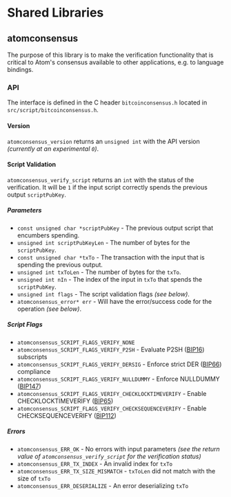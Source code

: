 Shared Libraries
================

## atomconsensus

The purpose of this library is to make the verification functionality that is critical to Atom's consensus available to other applications, e.g. to language bindings.

### API

The interface is defined in the C header `bitcoinconsensus.h` located in  `src/script/bitcoinconsensus.h`.

#### Version

`atomconsensus_version` returns an `unsigned int` with the API version *(currently at an experimental `0`)*.

#### Script Validation

`atomconsensus_verify_script` returns an `int` with the status of the verification. It will be `1` if the input script correctly spends the previous output `scriptPubKey`.

##### Parameters
- `const unsigned char *scriptPubKey` - The previous output script that encumbers spending.
- `unsigned int scriptPubKeyLen` - The number of bytes for the `scriptPubKey`.
- `const unsigned char *txTo` - The transaction with the input that is spending the previous output.
- `unsigned int txToLen` - The number of bytes for the `txTo`.
- `unsigned int nIn` - The index of the input in `txTo` that spends the `scriptPubKey`.
- `unsigned int flags` - The script validation flags *(see below)*.
- `atomconsensus_error* err` - Will have the error/success code for the operation *(see below)*.

##### Script Flags
- `atomconsensus_SCRIPT_FLAGS_VERIFY_NONE`
- `atomconsensus_SCRIPT_FLAGS_VERIFY_P2SH` - Evaluate P2SH ([BIP16](https://github.com/bitcoin/bips/blob/master/bip-0016.mediawiki)) subscripts
- `atomconsensus_SCRIPT_FLAGS_VERIFY_DERSIG` - Enforce strict DER ([BIP66](https://github.com/bitcoin/bips/blob/master/bip-0066.mediawiki)) compliance
- `atomconsensus_SCRIPT_FLAGS_VERIFY_NULLDUMMY` - Enforce NULLDUMMY ([BIP147](https://github.com/bitcoin/bips/blob/master/bip-0147.mediawiki))
- `atomconsensus_SCRIPT_FLAGS_VERIFY_CHECKLOCKTIMEVERIFY` - Enable CHECKLOCKTIMEVERIFY ([BIP65](https://github.com/bitcoin/bips/blob/master/bip-0065.mediawiki))
- `atomconsensus_SCRIPT_FLAGS_VERIFY_CHECKSEQUENCEVERIFY` - Enable CHECKSEQUENCEVERIFY ([BIP112](https://github.com/bitcoin/bips/blob/master/bip-0112.mediawiki))

##### Errors
- `atomconsensus_ERR_OK` - No errors with input parameters *(see the return value of `atomconsensus_verify_script` for the verification status)*
- `atomconsensus_ERR_TX_INDEX` - An invalid index for `txTo`
- `atomconsensus_ERR_TX_SIZE_MISMATCH` - `txToLen` did not match with the size of `txTo`
- `atomconsensus_ERR_DESERIALIZE` - An error deserializing `txTo`
